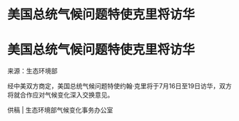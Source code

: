 # 美国总统气候问题特使克里将访华

# 美国总统气候问题特使克里将访华

来源：生态环境部

经中美双方商定，美国总统气候问题特使约翰·克里将于7月16日至19日访华，双方将就合作应对气候变化深入交换意见。

供稿 | 生态环境部气候变化事务办公室

